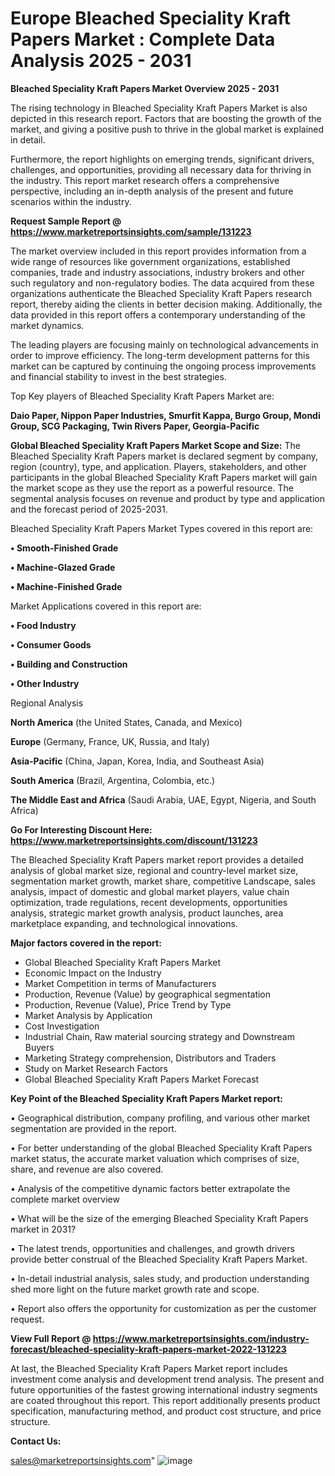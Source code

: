 # Europe Bleached Speciality Kraft Papers Market : Complete Data Analysis 2025 - 2031

<Strong> Bleached Speciality Kraft Papers Market Overview 2025 - 2031</strong>

The rising technology in Bleached Speciality Kraft Papers Market is also depicted in this research report. Factors that are boosting the growth of the market, and giving a positive push to thrive in the global market is explained in detail.

Furthermore, the report highlights on emerging trends, significant drivers, challenges, and opportunities, providing all necessary data for thriving in the industry. This report market research offers a comprehensive perspective, including an in-depth analysis of the present and future scenarios within the industry.

<strong>Request Sample Report @ <a href=https://www.marketreportsinsights.com/sample/131223>https://www.marketreportsinsights.com/sample/131223</a></strong>

The market overview included in this report provides information from a wide range of resources like government organizations, established companies, trade and industry associations, industry brokers and other such regulatory and non-regulatory bodies. The data acquired from these organizations authenticate the Bleached Speciality Kraft Papers research report, thereby aiding the clients in better decision making. Additionally, the data provided in this report offers a contemporary understanding of the market dynamics.

The leading players are focusing mainly on technological advancements in order to improve efficiency. The long-term development patterns for this market can be captured by continuing the ongoing process improvements and financial stability to invest in the best strategies.

Top Key players of Bleached Speciality Kraft Papers Market are:

<strong>Daio Paper, Nippon Paper Industries, Smurfit Kappa, Burgo Group, Mondi Group, SCG Packaging, Twin Rivers Paper, Georgia-Pacific</strong>

<strong><b>Global Bleached Speciality Kraft Papers Market Scope and Size:</b></strong>
The Bleached Speciality Kraft Papers market is declared segment by company, region (country), type, and application. Players, stakeholders, and other participants in the global Bleached Speciality Kraft Papers market will gain the market scope as they use the report as a powerful resource. The segmental analysis focuses on revenue and product by type and application and the forecast period of 2025-2031.

Bleached Speciality Kraft Papers Market Types covered in this report are:

<strong>• Smooth-Finished Grade

• Machine-Glazed Grade

• Machine-Finished Grade</strong>

Market Applications covered in this report are:

<strong>• Food Industry

• Consumer Goods

• Building and Construction

• Other Industry</strong> 

Regional Analysis

<strong>North America</strong> (the United States, Canada, and Mexico)

<strong>Europe</strong> (Germany, France, UK, Russia, and Italy)

<strong>Asia-Pacific</strong> (China, Japan, Korea, India, and Southeast Asia)

<strong>South America</strong> (Brazil, Argentina, Colombia, etc.)

<strong>The Middle East and Africa</strong> (Saudi Arabia, UAE, Egypt, Nigeria, and South Africa)

<strong>Go For Interesting Discount Here: <a href=https://www.marketreportsinsights.com/discount/131223>https://www.marketreportsinsights.com/discount/131223</a></strong>

The Bleached Speciality Kraft Papers market report provides a detailed analysis of global market size, regional and country-level market size, segmentation market growth, market share, competitive Landscape, sales analysis, impact of domestic and global market players, value chain optimization, trade regulations, recent developments, opportunities analysis, strategic market growth analysis, product launches, area marketplace expanding, and technological innovations.

<strong><b>Major factors covered in the report:</b></strong>
<ul>
  <li>Global Bleached Speciality Kraft Papers Market </li>
  <li>Economic Impact on the Industry</li>
  <li>Market Competition in terms of Manufacturers</li>
  <li>Production, Revenue (Value) by geographical segmentation</li>
  <li>Production, Revenue (Value), Price Trend by Type</li>
  <li>Market Analysis by Application</li>
  <li>Cost Investigation</li>
  <li>Industrial Chain, Raw material sourcing strategy and Downstream Buyers</li>
  <li>Marketing Strategy comprehension, Distributors and Traders</li>
  <li>Study on Market Research Factors</li>
  <li>Global Bleached Speciality Kraft Papers Market Forecast</li>
</ul>

<strong><b>Key Point of the Bleached Speciality Kraft Papers Market report:</b></strong>

• Geographical distribution, company profiling, and various other market segmentation are provided in the report.

• For better understanding of the global Bleached Speciality Kraft Papers market status, the accurate market valuation which comprises of size, share, and revenue are also covered.

• Analysis of the competitive dynamic factors better extrapolate the complete market overview

• What will be the size of the emerging Bleached Speciality Kraft Papers market in 2031?

• The latest trends, opportunities and challenges, and growth drivers provide better construal of the Bleached Speciality Kraft Papers Market.

• In-detail industrial analysis, sales study, and production understanding shed more light on the future market growth rate and scope.

• Report also offers the opportunity for customization as per the customer request.

<strong><b>View Full Report @ <a href=https://www.marketreportsinsights.com/industry-forecast/bleached-speciality-kraft-papers-market-2022-131223>https://www.marketreportsinsights.com/industry-forecast/bleached-speciality-kraft-papers-market-2022-131223</a></b></strong>


At last, the Bleached Speciality Kraft Papers Market report includes investment come analysis and development trend analysis. The present and future opportunities of the fastest growing international industry segments are coated throughout this report. This report additionally presents product specification, manufacturing method, and product cost structure, and price structure.

<strong>Contact Us:</strong>

sales@marketreportsinsights.com"
![image](https://github.com/user-attachments/assets/6c66f2ae-176a-4853-81a7-72e73e02e32f)
